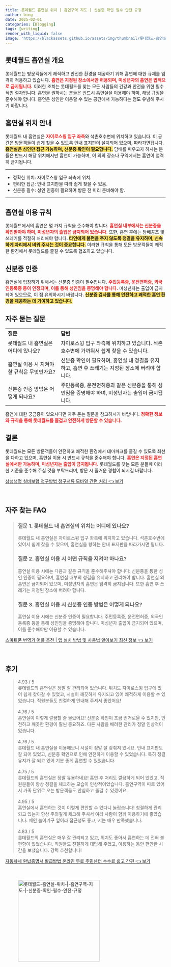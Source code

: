 ```yaml
---
title: 롯데월드 흡연실 위치 | 흡연구역 지도 | 신분증 확인 필수 안전 규정
author: bing
date: 2025-02-01
categories: [Blogging]
tags: [writing]
render_with_liquid: false
image: 'https://blackassets.github.io/assets/img/thumbnail/롯데월드-흡연실-위치-|-흡연구역-지도-|-신분증-확인-필수-안전-규정.webp'
---
```



<h2 id='롯데월드 흡연실 개요'>롯데월드 흡연실 개요</h2>

<p>롯데월드는 방문객들에게 쾌적하고 안전한 환경을 제공하기 위해 흡연에 대한 규제를 엄격히 적용하고 있습니다. <b><span style="color: #ee2323;">흡연은 지정된 장소에서만 허용되며, 미성년자의 흡연은 법적으로 금지됩니다.</span></b> 이러한 조치는 롯데월드를 찾는 모든 사람들의 건강과 안전을 위한 필수적인 절차입니다. 흡연을 원하시는 분들은 반드시 흡연실을 이용해야 하며, 해당 규정을 준수해야 합니다. 흡연은 성인만 이용할 수 있는 공간에서 가능하다는 점도 유념해 주시기 바랍니다.</p>

<h2 id='흡연실 위치 안내'>흡연실 위치 안내</h2>

<p>롯데월드 내 흡연실은 <b><span style="color: #ee2323;">자이로스윙 입구 좌측</span></b>와 석촌호수변에 위치하고 있습니다. 이 공간은 방문객들이 쉽게 찾을 수 있도록 안내 표지판이 설치되어 있으며, 따라가면됩니다. <b><span style="background-color: #ffe066;">흡연실은 성인만 접근 가능하며, 신분증 확인이 필요합니다.</span></b> 담배를 피우고자 하시는 분들은 반드시 해당 위치에서만 흡연이 가능하며, 이 외의 장소나 구역에서는 흡연이 엄격히 금지됩니다.</p>

<hr />

<ul>
    <li>정확한 위치: 자이로스윙 입구 좌측에 위치.</li>
    <li>편리한 접근: 안내 표지판을 따라 쉽게 찾을 수 있음.</li>
    <li>신분증 필수: 성인 인증이 필요하여 방문 전 미리 준비해야 함.</li>
</ul>

<hr />

<h2 id='흡연실 이용 규칙'>흡연실 이용 규칙</h2>

<p>롯데월드에서의 흡연은 몇 가지 규칙을 준수해야 합니다. <b><span style="color: #ee2323;">흡연실 내부에서는 신분증을 확인받아야 하며, 미성년자의 출입은 금지되어 있습니다.</span></b> 또한, 흡연 후에는 담배꽁초 및 쓰레기를 적절히 처리해야 합니다. <b><span style="background-color: #ffe066;">타인에게 불편을 주지 않도록 청결을 유지하며, 신속하게 자리에서 비워 주시는 것이 중요합니다.</span></b> 이러한 규칙을 통해 모든 방문객들이 쾌적한 환경에서 롯데월드를 즐길 수 있도록 협조하고 있습니다.</p>

<h2 id='신분증 인증'>신분증 인증</h2>

<p>흡연실에 입장하기 위해서는 신분증 인증이 필수입니다. <b><span style="color: #ee2323;">주민등록증, 운전면허증, 외국인등록증 등이 인정되며, 이를 통해 성인임을 증명해야 합니다.</span></b> 미성년자는 출입이 금지되어 있으므로, 이 점 유의하시기 바랍니다. <b><span style="background-color: #ffe066;">신분증 검사를 통해 안전하고 쾌적한 흡연 환경을 제공하는 데 기여하고 있습니다.</span></b></p>

<h2 id='자주 묻는 질문'>자주 묻는 질문</h2>

<table>
    <tr>
        <td><b>질문</b></td>
        <td><b>답변</b></td>
    </tr>
    <tr>
        <td>롯데월드 내 흡연실은 어디에 있나요?</td>
        <td>자이로스윙 입구 좌측에 위치하고 있습니다. 석촌호수변에 가까워서 쉽게 찾을 수 있습니다.</td>
    </tr>
    <tr>
        <td>흡연실 이용 시 지켜야 할 규칙은 무엇인가요?</td>
        <td>신분증 확인이 필요하며, 흡연실 내 청결을 유지하고, 흡연 후 쓰레기는 지정된 장소에 버려야 합니다.</td>
    </tr>
    <tr>
        <td>신분증 인증 방법은 어떻게 되나요?</td>
        <td>주민등록증, 운전면허증과 같은 신분증을 통해 성인임을 증명해야 하며, 미성년자는 출입이 금지됩니다.</td>
    </tr>
</table>

<p>흡연에 대한 궁금증이 있으시다면 자주 묻는 질문을 참고하시기 바랍니다. <b><span style="color: #ee2323;">정확한 정보와 규칙을 통해 롯데월드를 즐겁고 안전하게 방문할 수 있습니다.</span></b></p>

<h2 id='결론'>결론</h2>

<p>롯데월드는 모든 방문객들이 안전하고 쾌적한 환경에서 테마파크를 즐길 수 있도록 최선을 다하고 있으며, 흡연실 이용 시 반드시 규칙을 준수해야 합니다. <b><span style="color: #ee2323;">흡연은 지정된 흡연실에서만 가능하며, 미성년자는 출입이 금지됩니다.</span></b> 롯데월드를 찾는 모든 분들께 이러한 기준을 준수해 주실 것을 부탁드리며, 방문 시 즐거운 경험이 되시길 바랍니다.</p>


<p><a class="click-button" title="삼성생명 실비보험 청구방법 청구서류 모바일 간편 처리" href="https://blackassets.github.io/posts/%EC%82%BC%EC%84%B1%EC%83%9D%EB%AA%85-%EC%8B%A4%EB%B9%84%EB%B3%B4%ED%97%98-%EC%B2%AD%EA%B5%AC%EB%B0%A9%EB%B2%95-%EC%B2%AD%EA%B5%AC%EC%84%9C%EB%A5%98-%EB%AA%A8%EB%B0%94%EC%9D%BC-%EA%B0%84%ED%8E%B8-%EC%B2%98%EB%A6%AC/" rel="dofollow">삼성생명 실비보험 청구방법 청구서류 모바일 간편 처리 👈 보기</a></p><br>
<h2 id='자주_찾는_FAQ'>자주 찾는 FAQ</h2>
<div itemscope="" itemtype="https://schema.org/FAQPage"> 
<blockquote> 
<div itemscope="" itemprop="mainEntity" itemtype="https://schema.org/Question"> 
<h3 itemprop="name">질문 1. 롯데월드 내 흡연실의 위치는 어디에 있나요?</h3> 
<div itemscope="" itemprop="acceptedAnswer" itemtype="https://schema.org/Answer"> 
<span itemprop="text"> 
<p>롯데월드 내 흡연실은 자이로스윙 입구 좌측에 위치하고 있습니다. 석촌호수변에 있어서 쉽게 찾을 수 있으며, 흡연실을 향하는 안내 표지판을 따라가시면 됩니다.</p> 
</span> 
</div> 
</div> 

<div itemscope="" itemprop="mainEntity" itemtype="https://schema.org/Question"> 
<h3 itemprop="name">질문 2. 흡연실 이용 시 어떤 규칙을 지켜야 하나요?</h3> 
<div itemscope="" itemprop="acceptedAnswer" itemtype="https://schema.org/Answer"> 
<span itemprop="text"> 
<p>흡연실 이용 시에는 다음과 같은 규칙을 준수해주셔야 합니다: 신분증을 통한 성인 인증이 필요하며, 흡연실 내부의 청결을 유지하고 관리해야 합니다. 흡연실 외 흡연은 금지되어 있으며, 미성년자의 흡연은 엄격히 금지됩니다. 또한 흡연 후 쓰레기는 지정된 장소에 버려야 합니다.</p> 
</span> 
</div> 
</div> 

<div itemscope="" itemprop="mainEntity" itemtype="https://schema.org/Question"> 
<h3 itemprop="name">질문 3. 흡연실 이용 시 신분증 인증 방법은 어떻게 되나요?</h3> 
<div itemscope="" itemprop="acceptedAnswer" itemtype="https://schema.org/Answer"> 
<span itemprop="text"> 
<p>흡연실 이용 시에는 신분증 인증이 필요합니다. 주민등록증, 운전면허증, 외국인등록증 등을 통해 성인임을 증명해야 합니다. 미성년자 출입이 금지되어 있으며, 이를 준수해야만 이용할 수 있습니다.</p> 
</span> 
</div> 
</div> 
</blockquote> 
</div>
<p><a class="click-button" title="스마트폰 번역기 어플 추천 | 앱 설치 방법 및 사용법 알아보기 최신 정보" href="https://blackassets.github.io/posts/%EC%8A%A4%EB%A7%88%ED%8A%B8%ED%8F%B0-%EB%B2%88%EC%97%AD%EA%B8%B0-%EC%96%B4%ED%94%8C-%EC%B6%94%EC%B2%9C-%EC%95%B1-%EC%84%A4%EC%B9%98-%EB%B0%A9%EB%B2%95-%EB%B0%8F-%EC%82%AC%EC%9A%A9%EB%B2%95-%EC%95%8C%EC%95%84%EB%B3%B4%EA%B8%B0-%EC%B5%9C%EC%8B%A0-%EC%A0%95%EB%B3%B4/" rel="dofollow">스마트폰 번역기 어플 추천 | 앱 설치 방법 및 사용법 알아보기 최신 정보 👈 보기</a></p><br>
<h2 id='후기'>후기</h2>
<div itemscope itemtype="https://schema.org/Product">
  <blockquote>
  <div itemprop="review" itemscope itemtype="https://schema.org/Review">
      <div itemprop="reviewRating" itemscope itemtype="https://schema.org/Rating"> <span itemprop="ratingValue">4.93</span> / <span itemprop="bestRating">5</span> </div>
      <span itemprop="reviewBody">롯데월드의 흡연실은 정말 잘 관리되어 있습니다. 위치도 자이로스윙 입구에 있어 쉽게 찾아갈 수 있었고, 시설이 깨끗하게 유지되고 있어 쾌적하게 이용할 수 있었습니다. 직원분들도 친절하게 안내해 주셔서 좋았어요!</span>
  </div>
  <br>
  <div itemprop="review" itemscope itemtype="https://schema.org/Review">
      <div itemprop="reviewRating" itemscope itemtype="https://schema.org/Rating"> <span itemprop="ratingValue">4.76</span> / <span itemprop="bestRating">5</span> </div>
      <span itemprop="reviewBody">흡연실이 이렇게 깔끔할 줄 몰랐어요! 신분증 확인이 조금 번거로울 수 있지만, 안전하고 깨끗한 환경이 훨씬 중요하죠. 다른 사람을 배려한 관리가 정말 인상적이었습니다.</span>
  </div>
  <br>
  <div itemprop="review" itemscope itemtype="https://schema.org/Review">
      <div itemprop="reviewRating" itemscope itemtype="https://schema.org/Rating"> <span itemprop="ratingValue">4.76</span> / <span itemprop="bestRating">5</span> </div>
      <span itemprop="reviewBody">롯데월드 내 흡연실을 이용해보니 시설이 정말 잘 갖춰져 있네요. 안내 표지판도 잘 되어 있었고, 신분증 확인으로 인해 안전하게 이용할 수 있었습니다. 특히 청결 유지가 잘 되고 있어 기분 좋게 흡연할 수 있었습니다.</span>
  </div>
  <br>
  <div itemprop="review" itemscope itemtype="https://schema.org/Review">
      <div itemprop="reviewRating" itemscope itemtype="https://schema.org/Rating"> <span itemprop="ratingValue">4.75</span> / <span itemprop="bestRating">5</span> </div>
      <span itemprop="reviewBody">롯데월드의 흡연실은 정말 유용하네요! 흡연 후 처리도 깔끔하게 되어 있었고, 직원분들이 항상 청결을 체크하는 모습이 인상적이었습니다. 흡연구역이 따로 있어서 가족 단위로 오는 방문객들도 안심하고 즐길 수 있겠어요.</span>
  </div>
  <br>
  <div itemprop="review" itemscope itemtype="https://schema.org/Review">
      <div itemprop="reviewRating" itemscope itemtype="https://schema.org/Rating"> <span itemprop="ratingValue">4.95</span> / <span itemprop="bestRating">5</span> </div>
      <span itemprop="reviewBody">흡연실에서 흡연하는 것이 이렇게 편안할 수 있다니 놀랍습니다! 청결하게 관리되고 있는지 항상 주의깊게 체크해 주셔서 여러 사람이 함께 이용하기에 좋았습니다. 메인 놀이기구 옆이라 접근성도 좋고, 저는 매우 만족했습니다.</span>
  </div>
  <br>
  <div itemprop="review" itemscope itemtype="https://schema.org/Review">
      <div itemprop="reviewRating" itemscope itemtype="https://schema.org/Rating"> <span itemprop="ratingValue">4.83</span> / <span itemprop="bestRating">5</span> </div>
      <span itemprop="reviewBody">롯데월드의 흡연실은 매우 잘 관리되고 있고, 위치도 좋아서 흡연하는 데 전혀 불편함이 없었습니다. 직원들도 친절하게 대답해 주었고, 이용하는 동안 편안한 시간을 보냈습니다. 강력 추천합니다!</span>
  </div>
  </blockquote>
</div>
<p><a class="click-button" title="자동차세 완납증명서 발급방법 온라인 무료 주민센터 수수료 쉽고 간편" href="https://blackassets.github.io/posts/%EC%9E%90%EB%8F%99%EC%B0%A8%EC%84%B8-%EC%99%84%EB%82%A9%EC%A6%9D%EB%AA%85%EC%84%9C-%EB%B0%9C%EA%B8%89%EB%B0%A9%EB%B2%95-%EC%98%A8%EB%9D%BC%EC%9D%B8-%EB%AC%B4%EB%A3%8C-%EC%A3%BC%EB%AF%BC%EC%84%BC%ED%84%B0-%EC%88%98%EC%88%98%EB%A3%8C-%EC%89%BD%EA%B3%A0-%EA%B0%84%ED%8E%B8/" rel="dofollow">자동차세 완납증명서 발급방법 온라인 무료 주민센터 수수료 쉽고 간편 👈 보기</a></p><br>
<figure class="image"><img src="https://blackassets.github.io/assets/img/thumbnail/롯데월드-흡연실-위치-|-흡연구역-지도-|-신분증-확인-필수-안전-규정.webp" alt="롯데월드-흡연실-위치-|-흡연구역-지도-|-신분증-확인-필수-안전-규정" width="256" height="256"></figure>